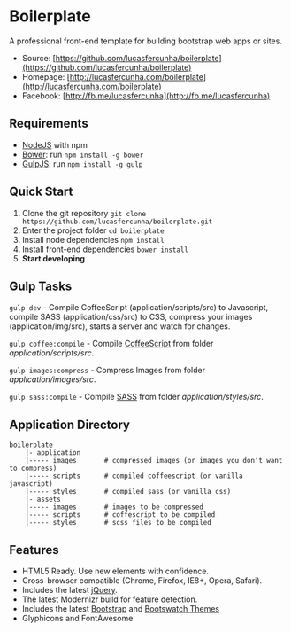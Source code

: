 # Boilerplate

A professional front-end template for building bootstrap web apps or sites.

* Source: [https://github.com/lucasfercunha/boilerplate](https://github.com/lucasfercunha/boilerplate)
* Homepage: [http://lucasfercunha.com/boilerplate](http://lucasfercunha.com/boilerplate)
* Facebook: [http://fb.me/lucasfercunha](http://fb.me/lucasfercunha)

## Requirements

* [NodeJS](http://nodejs.org) with npm
* [Bower](http://bower.io): run ```npm install -g bower```
* [GulpJS](http://gulpjs.com): run ```npm install -g gulp```

## Quick Start

1. Clone the git repository ```git clone https://github.com/lucasfercunha/boilerplate.git```
2. Enter the project folder ```cd boilerplate```
3. Install node dependencies ```npm install```
4. Install front-end dependencies ```bower install```
5. **Start developing**

## Gulp Tasks

```gulp dev``` - Compile CoffeeScript (application/scripts/src) to Javascript, compile SASS (application/css/src) to CSS, compress your images (application/img/src), starts a server and watch for changes.

```gulp coffee:compile``` - Compile [CoffeeScript](http://coffeescript.org) from folder _application/scripts/src_.

```gulp images:compress``` - Compress Images from folder _application/images/src_.

```gulp sass:compile``` - Compile [SASS](http://sass-lang.com) from folder _application/styles/src_.

## Application Directory

```
boilerplate
    |- application
    |----- images       # compressed images (or images you don't want to compress)
    |----- scripts      # compiled coffeescript (or vanilla javascript)
    |----- styles       # compiled sass (or vanilla css)
    |- assets
    |----- images       # images to be compressed
    |----- scripts      # coffescript to be compiled
    |----- styles       # scss files to be compiled
```

## Features

* HTML5 Ready. Use new elements with confidence.
* Cross-browser compatible (Chrome, Firefox, IE8+, Opera, Safari).
* Includes the latest [jQuery](http://jquery.com/).
* The latest Modernizr build for feature detection.
* Includes the latest [Bootstrap](http://getbootstrap.com) and [Bootswatch Themes](http://bootswatch.com)
* Glyphicons and FontAwesome

